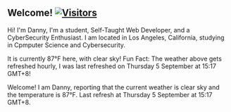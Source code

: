 <h2>Welcome! <a href="https://github.com/garcia-danny"> <img src="https://visitor-badge.laobi.icu/badge?page_id=garcia-danny" alt="Visitors"></a></h2>


Hi! I'm Danny, I'm a student, Self-Taught Web Developer, and a CyberSecurity Enthusiast. 
I am located in Los Angeles, California, studying in Cpmputer Science and Cybersecurity.

It is currently 87°F here, with clear sky!
Fun Fact: The weather above gets refreshed hourly, I was last refreshed on Thursday 5 September at 15:17 GMT+8! 


Welcome! I am Danny, reporting that the current weather is clear sky and the temperature is 87°F.
Last refresh at Thursday 5 September at 15:17 GMT+8.
